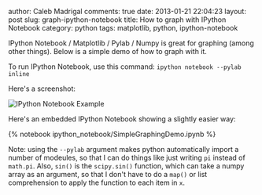 author: Caleb Madrigal
comments: true
date: 2013-01-21 22:04:23
layout: post
slug: graph-ipython-notebook
title: How to graph with IPython Notebook
category: python
tags: matplotlib, python, ipython-notebook

IPython Notebook / Matplotlib / Pylab / Numpy is great for graphing (among other things).  Below is a simple demo of how to graph with it.

To run IPython Notebook, use this command: `ipython notebook --pylab inline`

Here's a screenshot:

![IPython Notebook Example](/images/ipython_notebook_example.png)

Here's an embedded IPython Notebook showing a slightly easier way:

{% notebook ipython_notebook/SimpleGraphingDemo.ipynb %}

Note: using the `--pylab` argument makes python automatically import a number of modeules, so that I can do things like just writing `pi` instead of `math.pi`.  Also, `sin()` is the `scipy.sin()` function, which can take a numpy array as an argument, so that I don't have to do a `map()` or list comprehension to apply the function to each item in `x`.
